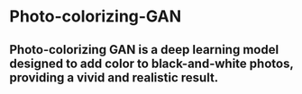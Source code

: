 # Photo-colorizing-GAN

## **Photo-colorizing GAN** is a deep learning model designed to add color to black-and-white photos, providing a vivid and realistic result.


